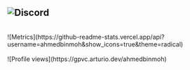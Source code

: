 ![Discord](https://discord.c99.nl/widget/theme-3/742488804031725582.png)
---
<br>
![Metrics](https://github-readme-stats.vercel.app/api?username=ahmedbinmoh&show_icons=true&theme=radical)
<br>
<br>
![Profile views](https://gpvc.arturio.dev/ahmedbinmoh) 
